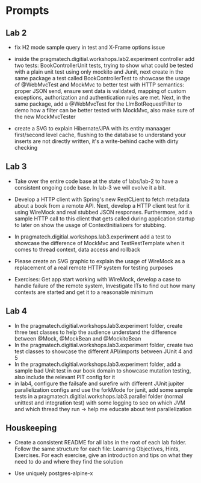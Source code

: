 # Prompts

## Lab 2

- fix H2 mode sample query in test and X-Frame options issue

- inside the pragmatech.digitial.workshops.lab2.experiment controller add two tests: BookControllerUnit tests, trying to show what could be tested with a plain unit test using only mockito and Junit, next create in the same package a test called BookControllerTest to showcase the usage of @WebMvcTest and MockMvc to better test with HTTP semantics: proper JSON send, ensure sent data is validated, mapping of custom exceptions, authorization and authentication rules are met. Next, in the same package, add a @WebMvcTest for the LlmBotRequestFilter to demo how a filter can be better tested with MockMvc, also make sure of the new MockMvcTester
- create a SVG to explain Hibernate/JPA with its entity manaager first/second level cache, flushing to the database to understand your inserts are not directly written, it's a write-behind cache with dirty checking

## Lab 3

- Take over the entire code base at the state of labs/lab-2 to have a consistent ongoing code base. In lab-3 we will evolve it a bit.

- Develop a HTTP client with Spring's new RestCLient to fetch metadata about a book from a remote API. Next, develop a HTTP client test for it using WireMock and real stubbed JSON responses. Furthermore, add a sample HTTP call to this client that gets called during application startup to later on show the usage of ContextInitializers for stubbing.
- In pragmatech.digitial.workshops.lab3.experiment add a test to showcase the difference of MockMvc and TestRestTemplate when it comes to thread context, data access and rollback

- Please create an SVG graphic to explain the usage of WireMock as a replacement of a real remote HTTP system for testing purposes

- Exercises: Get app start working with WireMock, develop a case to handle failure of the remote system, Investigate ITs to find out how many contexts are started and get it to a reasonable minimum

## Lab 4

- In the pragmatech.digitial.workshops.lab3.experiment folder, create three test classes to help the audience understand the difference between @Mock, @MockBean and @MockitoBean
- In the pragmatech.digitial.workshops.lab3.experiment folder, create two test classes to showcase the different API/imports between JUnit 4 and 5
- In the pragmatech.digitial.workshops.lab3.experiment folder, add a sample bad Unit test in our book domain to showcase mutation testing, also include the relevant PIT config for it
- in lab4, configure the failsafe and surefire with different JUnit jupiter parallelization configs and use the forkMode for junit, add some sample tests in a pragmatech.digitial.workshops.lab3.parallel folder (normal unittest and integration test) with some logging to see on which JVM and which thread they run -> help me educate about test parallelization

## Houskeeping

- Create a consistent README for all labs in the root of each lab folder. Follow the same structure for each file: Learning Objectives, Hints, Exercises. For each exercise, give an introduction and tips on what they need to do and where they find the solution

- Use uniquely postgres-alpine-x
